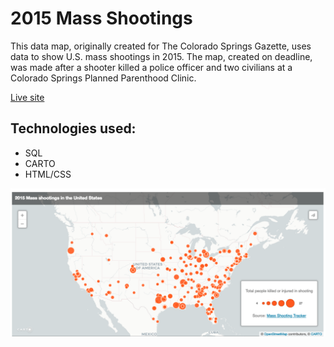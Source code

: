 # 2015 Mass Shootings

This data map, originally created for The Colorado Springs Gazette, uses data to show U.S. mass shootings in 2015. The map, created on deadline, was made after a shooter killed a police officer and two civilians at a Colorado Springs Planned Parenthood Clinic.

[Live site](http://www.mariastlouissanchez.com/massShootingMap/index.html)

## Technologies used: 
* SQL
* CARTO
* HTML/CSS


![alt text](https://github.com/mariastlouis/mass-shootings-2015/blob/master/mass_shootings.png)

